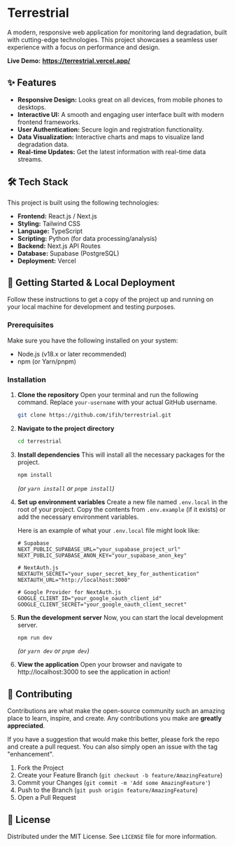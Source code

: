 # Terrestrial

A modern, responsive web application for monitoring land degradation, built with cutting-edge technologies. This project showcases a seamless user experience with a focus on performance and design.

**Live Demo:** **https://terrestrial.vercel.app/**

## ✨ Features

*   **Responsive Design:** Looks great on all devices, from mobile phones to desktops.
*   **Interactive UI:** A smooth and engaging user interface built with modern frontend frameworks.
*   **User Authentication:** Secure login and registration functionality.
*   **Data Visualization:** Interactive charts and maps to visualize land degradation data.
*   **Real-time Updates:** Get the latest information with real-time data streams.

## 🛠️ Tech Stack

This project is built using the following technologies:

*   **Frontend:** React.js / Next.js
*   **Styling:** Tailwind CSS
*   **Language:** TypeScript
*   **Scripting:** Python (for data processing/analysis)
*   **Backend:** Next.js API Routes
*   **Database:** Supabase (PostgreSQL)
*   **Deployment:** Vercel

## 🚀 Getting Started & Local Deployment

Follow these instructions to get a copy of the project up and running on your local machine for development and testing purposes.

### Prerequisites

Make sure you have the following installed on your system:

*   Node.js (v18.x or later recommended)
*   npm (or Yarn/pnpm)

### Installation

1.  **Clone the repository**
    Open your terminal and run the following command. Replace `your-username` with your actual GitHub username.
    ```bash
    git clone https://github.com/ifih/terrestrial.git
    ```

2.  **Navigate to the project directory**
    ```bash
    cd terrestrial
    ```

3.  **Install dependencies**
    This will install all the necessary packages for the project.
    ```bash
    npm install
    ```
    *(or `yarn install` or `pnpm install`)*

4.  **Set up environment variables**
    Create a new file named `.env.local` in the root of your project. Copy the contents from `.env.example` (if it exists) or add the necessary environment variables.

    Here is an example of what your `.env.local` file might look like:
    ```
    # Supabase
    NEXT_PUBLIC_SUPABASE_URL="your_supabase_project_url"
    NEXT_PUBLIC_SUPABASE_ANON_KEY="your_supabase_anon_key"

    # NextAuth.js
    NEXTAUTH_SECRET="your_super_secret_key_for_authentication"
    NEXTAUTH_URL="http://localhost:3000"

    # Google Provider for NextAuth.js
    GOOGLE_CLIENT_ID="your_google_oauth_client_id"
    GOOGLE_CLIENT_SECRET="your_google_oauth_client_secret"
    ```

5.  **Run the development server**
    Now, you can start the local development server.
    ```bash
    npm run dev
    ```
    *(or `yarn dev` or `pnpm dev`)*

6.  **View the application**
    Open your browser and navigate to http://localhost:3000 to see the application in action!

## 🤝 Contributing

Contributions are what make the open-source community such an amazing place to learn, inspire, and create. Any contributions you make are **greatly appreciated**.

If you have a suggestion that would make this better, please fork the repo and create a pull request. You can also simply open an issue with the tag "enhancement".

1.  Fork the Project
2.  Create your Feature Branch (`git checkout -b feature/AmazingFeature`)
3.  Commit your Changes (`git commit -m 'Add some AmazingFeature'`)
4.  Push to the Branch (`git push origin feature/AmazingFeature`)
5.  Open a Pull Request

## 📜 License

Distributed under the MIT License. See `LICENSE` file for more information.
